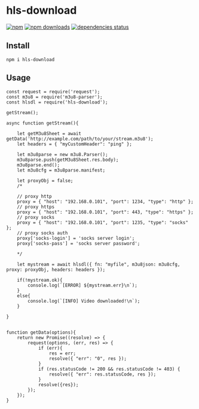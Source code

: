 # hls-download
[![npm](https://img.shields.io/npm/v/hls-download.svg?style=flat-square)](https://npmjs.com/hls-download)
[![npm downloads](https://img.shields.io/npm/dm/hls-download.svg?style=flat-square)](https://npmjs.com/hls-download)
[![dependencies status](https://david-dm.org/seiya-npm/hls-download/status.svg?style=flat-square)](https://david-dm.org/seiya-npm/hls-download)

## Install
```
npm i hls-download
```

## Usage
```
const request = require('request');
const m3u8 = require('m3u8-parser');
const hlsdl = require('hls-download');

getStream();

async function getStream(){
    
    let getM3u8Sheet = await getData('http://example.com/path/to/your/stream.m3u8');
    let headers = { "myCustomHeader": "ping" };
    
    let m3u8parse = new m3u8.Parser();
    m3u8parse.push(getM3u8Sheet.res.body);
    m3u8parse.end();
    let m3u8cfg = m3u8parse.manifest;
    
    let proxyObj = false;
    /*
    
    // proxy http
    proxy = { "host": "192.168.0.101", "port": 1234, "type": "http" };
    // proxy https
    proxy = { "host": "192.168.0.101", "port": 443, "type": "https" };
    // proxy socks
    proxy = { "host": "192.168.0.101", "port": 1235, "type": "socks" };
    // proxy socks auth
    proxy['socks-login'] = 'socks server login';
    proxy['socks-pass'] = 'socks server password';
    
    */
    
    let mystream = await hlsdl({ fn: "myfile", m3u8json: m3u8cfg, proxy: proxyObj, headers: headers });
    
    if(!mystream.ok){
        console.log(`[ERROR] ${mystream.err}\n`);
    }
    else{
        console.log(`[INFO] Video downloaded!\n`);
    }
    
}


function getData(options){
    return new Promise((resolve) => {
        request(options, (err, res) => {
            if (err){
                res = err;
                resolve({ "err": "0", res });
            }
            if (res.statusCode != 200 && res.statusCode != 403) {
                resolve({ "err": res.statusCode, res });
            }
            resolve({res});
        });
    });
}
```